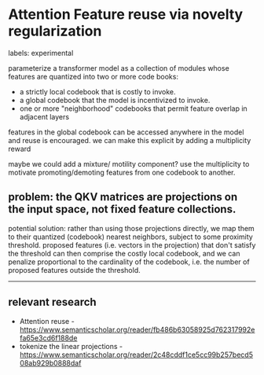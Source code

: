 # Attention Feature reuse via novelty regularization

labels: experimental

parameterize a transformer model as a collection of modules whose features are quantized into two or more code books:
* a strictly local codebook that is costly to invoke.
* a global codebook that the model is incentivized to invoke.
* one or more "neighborhood" codebooks that permit feature overlap in adjacent layers

features in the global codebook can be accessed anywhere in the model and reuse is encouraged. we can make this explicit by adding a multiplicity reward

maybe we could add a mixture/ motility component? use the multiplicity to motivate promoting/demoting features from one codebook to another.


## problem: the QKV matrices are projections on the input space, not fixed feature collections.

potential solution: rather than using those projections directly, we map them to their quantized (codebook) nearest neighbors, subject to some proximity threshold.
proposed features (i.e. vectors in the projection) that don't satisfy the threshold can then comprise the costly local codebook, 
and we can penalize proportional to the cardinality of the codebook, i.e. the number of proposed features outside the threshold.

--- 

## relevant research

* Attention reuse - https://www.semanticscholar.org/reader/fb486b63058925d762317992efa65e3cd6f188de
* tokenize the linear projections - https://www.semanticscholar.org/reader/2c48cddf1ce5cc99b257becd508ab929b0888daf
